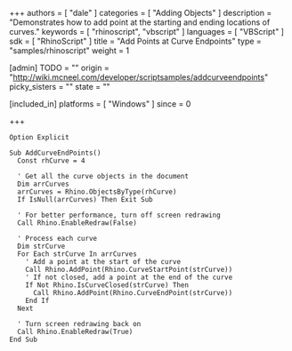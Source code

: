 +++
authors = [ "dale" ]
categories = [ "Adding Objects" ]
description = "Demonstrates how to add point at the starting and ending locations of curves."
keywords = [ "rhinoscript", "vbscript" ]
languages = [ "VBScript" ]
sdk = [ "RhinoScript" ]
title = "Add Points at Curve Endpoints"
type = "samples/rhinoscript"
weight = 1

[admin]
TODO = ""
origin = "http://wiki.mcneel.com/developer/scriptsamples/addcurveendpoints"
picky_sisters = ""
state = ""

[included_in]
platforms = [ "Windows" ]
since = 0

+++

```vbnet
Option Explicit

Sub AddCurveEndPoints()
  Const rhCurve = 4

  ' Get all the curve objects in the document
  Dim arrCurves
  arrCurves = Rhino.ObjectsByType(rhCurve)
  If IsNull(arrCurves) Then Exit Sub

  ' For better performance, turn off screen redrawing  
  Call Rhino.EnableRedraw(False)

  ' Process each curve       
  Dim strCurve
  For Each strCurve In arrCurves
    ' Add a point at the start of the curve
    Call Rhino.AddPoint(Rhino.CurveStartPoint(strCurve))
    ' If not closed, add a point at the end of the curve
    If Not Rhino.IsCurveClosed(strCurve) Then
      Call Rhino.AddPoint(Rhino.CurveEndPoint(strCurve))
    End If
  Next

  ' Turn screen redrawing back on  
  Call Rhino.EnableRedraw(True)
End Sub
```
